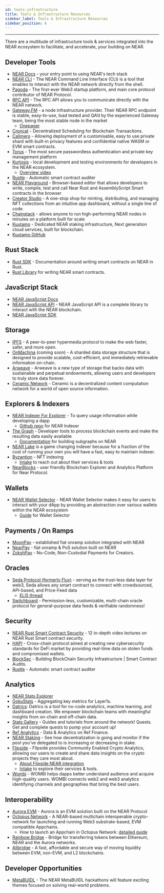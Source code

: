 ```yaml
---
id: tools-infrastructure
title: Tools & Infrastructure Resources
sidebar_label: Tools & Infrastructure Resources
sidebar_position: 6
---
```


---

There are a multitude of infrastructure tools & services integrated into the NEAR ecosystem to facilitate, and accelerate, your building on NEAR.


## Developer Tools

* [NEAR Docs](https://docs.near.org) - your entry point to using NEAR's tech stack
* [NEAR CLI](https://docs.near.org/tools/near-cli) - The NEAR Command Line Interface (CLI) is a tool that enables to interact with the NEAR network directly from the shell.
* [Pagoda](https://www.pagoda.co/) - The first-ever Web3 startup platform, and main core protocol contributor of NEAR Protocol.
* [RPC API](https://docs.near.org/api/rpc/introduction) - The RPC API allows you to communicate directly with the NEAR network.
* [Gateway.FM](https://gateway.fm/) - a node infrastructure provider. Their NEAR RPC endpoint is  stable, easy-to-use, load tested and QA’d by the experienced Gateway team, being the most stable node in the market
  * [Onepager](https://drive.google.com/file/d/1EvUJbGEffCW5DqSFbZku_LBMSVhYyV1Q/view?usp=sharing)
* [Croncat](https://cron.cat/) - Decentralized Scheduling for Blockchain Transactions.
* [Calimero](https://www.calimero.network/) - Allowing deployment of a customisable, easy to use private shard with built-in privacy features and confidential native WASM or EVM smart contracts.
* [Torus](https://tor.us/) - The most secure passwordless authentication and private key management platform
* [Kurtosis](https://www.kurtosistech.com/) - local development and testing environments for developers in the NEAR ecosystem.
  * [Overview video](https://www.youtube.com/watch?v=sdb3v9-syI8&t=26s)
* [Rustle](https://github.com/blocksecteam/rustle) - Automatic smart contract auditer
* [NEAR Playground](https://github.com/CSFM93/NearPlayGround) - Browser-based editor that allows developers to write, compile, test and call Near Rust and AssemblyScript Smart contracts in the browser
* [Creator Studio](https://studio-client.pages.dev/auth) - A one-stop shop for minting, distributing, and managing NFT collections from an intuitive app dashboard, without a single line of code.
* [Chainstack](https://chainstack.com/build-better-with-near/) - allows anyone to run high-performing NEAR nodes in minutes on a platform built for scale
* [Kuutamo](https://kuutamo.cloud/) - Dedicated NEAR staking infrastructure, Next generation cloud services, built for blockchain.
 * [Kuutamo GitHub](https://github.com/kuutamolabs)


## Rust Stack

* [Rust SDK](https://docs.near.org/sdk/rust/introduction) - Documentation around writing smart contracts on NEAR in Rust.
* [Rust Library](https://github.com/near/near-sdk-rs) for writing NEAR smart contracts.


## JavaScript Stack

* [NEAR JavaScript Docs](https://docs.near.org/tools/near-api-js/quick-reference)
* [NEAR JavaScript API](https://github.com/near/near-api-js) - NEAR JavaScript API is a complete library to interact with the NEAR blockchain.
* [NEAR JavaScript SDK](https://github.com/near/near-sdk-js)


## Storage

* [IPFS](https://ipfs.tech/) - A peer-to-peer hypermedia protocol to make the web faster, safer, and more open.
* [OnMachina](https://www.onmachina.io/) (coming soon) - A sharded data storage structure that is designed to provide scalable, cost-efficient, and immediately retrievable information on-chain.
* [Arweave](https://www.arweave.org/) - Arweave is a new type of storage that backs data with sustainable and perpetual endowments, allowing users and developers to truly store data forever.
* [Ceramic Network](https://ceramic.network/) - Ceramic is a decentralized content computation network for a world of open source information.


## Explorers & Indexers

* [NEAR Indexer For Explorer](https://docs.near.org/tools/indexer-for-explorer) - To query usage information while developing a dapp
  * [Github repo](https://github.com/near/near-indexer-for-explorer) for NEAR Indexer
* [The Graph](https://thegraph.com/) - Developer tools to process blockchain events and make the resulting data easily available
  * [Documentation](https://thegraph.com/docs/en/supported-networks/near/) for building subgraphs on NEAR
* [NEAR Lake](https://near-indexers.io/docs/projects/near-lake-framework) is a game changing indexer because for a fraction of the cost of running your own you will have a fast, easy to maintain indexer.
* [Byzantion](https://www.byzantion.xyz/) - NFT indexing
  * [Intake](https://26hh9mc3y0k.typeform.com/to/ExmMSZ58) to reach out about their services & tools
* [NearBlocks](https://nearblocks.io/) - user friendly Blockchain Explorer and Analytics Platform for Near Protocol.


## Wallets

* [NEAR Wallet Selector](https://github.com/near/wallet-selector) - NEAR Wallet Selector makes it easy for users to interact with your dApp by providing an abstraction over various wallets within the NEAR ecosystem
  * [Guide](https://github.com/near/wallet-selector/blob/dev/packages/core/docs/guides/custom-wallets.md) for Wallet Selector


## Payments / On Ramps

* [MoonPay](https://www.moonpay.io/) - established fiat onramp solution integrated with NEAR
* [NearPay](https://nearpay.co/) - fiat onramp & PoS solution built on NEAR 
* [ZokshPay](https://zoksh.com/) - No-Code, Non-Custodial Payments for Creators.


## Oracles
* [Seda Protocol (formerly Flux)](https://www.seda.xyz/) - serving as the trust-less data layer for web3, Seda allows any smart contract to connect with crowdsourced, API-based, and Price-Feed data 
  * [ELI5 thread](https://twitter.com/peterflux/status/1465460419095678980?s=20&t=FrojGyASfcrTqs_hbqew6Q)
* [Switchboard](https://switchboard.xyz/) - Permission-less, customizable, multi-chain oracle protocol for general-purpose data feeds & verifiable randomness!


## Security
* [NEAR Rust Smart Contract Security](https://www.youtube.com/playlist?list=PL7Gwuo_MOL740lhKTvouCJvk4sAyuqZqT) - 12 in-depth video lectures on NEAR Rust Smart contract security.
* [HAPI](https://hapi.one/) - Cross-chain protocol aimed at creating new cybersecurity standards for DeFi market by providing real-time data on stolen funds and compromised wallets.
* [BlockSec](https://blocksec.com/) - Building BlockChain Security Infrastructure | Smart Contract Audits.
* [Rustle](https://github.com/blocksecteam/rustle) - Automatic smart contract auditer


## Analytics

* [NEAR Stats Explorer](https://explorer.near.org/stats)
* [GokuStats](https://www.gokustats.xyz/dashboard/near) - Aggregating key metrics for Layer1s.
* [Datrics](https://blockchain.datrics.ai): Datrics is a tool for no-code analytics, machine learning, and dashboard creation. We empower blockchain teams with meaningful insights from on-chain and off-chain data.
* [Stats Gallery](https://stats.gallery/) - Guides and tutorials from around the network! Quests. Get and complete quests to pump your account up!
* [Ref Analytics](https://stats.ref.finance/) - Data & Analytics on Ref Finance.
* [NEAR Staking](https://near-staking.com/) - See how decentralization is going and monitor if the pool you've delegated to is increasing or decreasing in stake.
* [Flipside](https://docs.flipsidecrypto.com/) - Flipside provides Community Enabled Crypto Analytics, allowing our users to create and share data insights on the crypto projects they care most about.
  * [About Flipside NEAR integration](https://docs.google.com/document/d/1EHuDoR1VGJvUh47lWMRkAI5PR-_MM-4mlgLcXNC8CQE/edit?usp=sharing)
  * [Intake](https://vjpyk02mbl8.typeform.com/to/F6ctil9c) to explore their services & tools.
* [Wombi](https://wombi.xyz/) - WOMBI helps dapps better understand audience and acquire high-quality users. WOMBI connects web2 and web3 analytics identifying channels and geographies that bring the best users.


## Interoperability

* [Aurora EVM](https://aurora.dev/) - Aurora is an EVM solution built on the NEAR Protocol
* [Octopus Network](https://oct.network/) - A NEAR-based multichain interoperable crypto-network for launching and running Web3 substrate-based, EVM compatible Appchains.
  * How to launch an Appchain in Octopus Network: [detailed guide](https://oct.network/appchains)
* [Rainbow Bridge](https://rainbowbridge.app/transfer) - Bridge for transferring tokens between Ethereum, NEAR and the Aurora networks.
* [Allbridge](https://allbridge.io/) - A fast, affordable and secure way of moving liquidity between EVM, non-EVM, and L2 blockchains.


## Developer Opportunities 

* [MetaBUIDL](https://near.org/metabuild/) - The NEAR MetaBUIDL hackathons will feature exciting themes focused on solving real-world problems.

